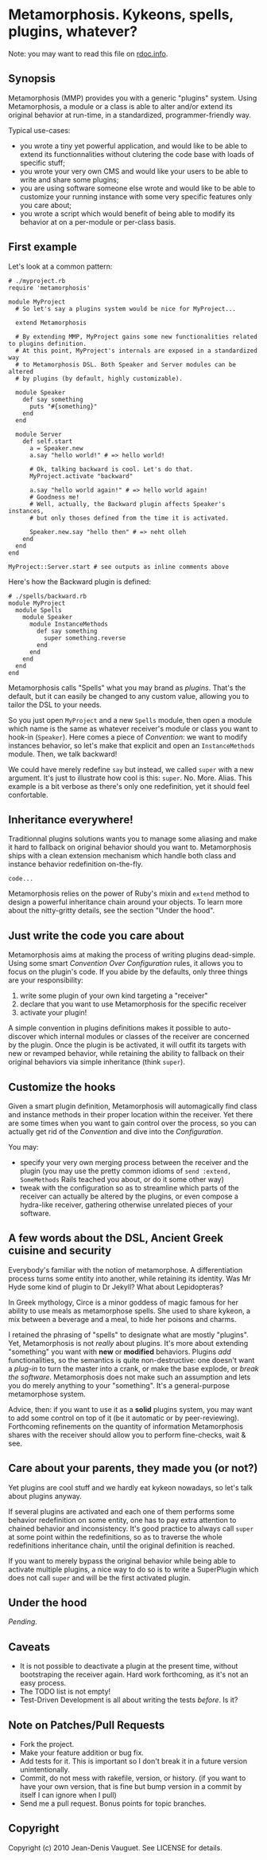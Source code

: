 # Metamorphosis. Kykeons, spells, plugins, whatever?

Note: you may want to read this file on [rdoc.info](http://rdoc.info/projects/chikamichi/metamorphosis "YARDoc.org").

## Synopsis

Metamorphosis (MMP) provides you with a generic "plugins" system. Using Metamorphosis,
a module or a class is able to alter and/or extend its original behavior at run-time,
in a standardized, programmer-friendly way.

Typical use-cases:

* you wrote a tiny yet powerful application, and would like to be able to extend
its functionnalities without clutering the code base with loads of specific stuff;
* you wrote your very own CMS and would like your users to be able to write and
share some plugins;
* you are using software someone else wrote and would like to be able to customize
your running instance with some very specific features only you care about;
* you wrote a script which would benefit of being able to modify its behavior at
on a per-module or per-class basis.

## First example

Let's look at a common pattern:

    # ./myproject.rb
    require 'metamorphosis'

    module MyProject
      # So let's say a plugins system would be nice for MyProject...

      extend Metamorphosis

      # By extending MMP, MyProject gains some new functionalities related to plugins definition.
      # At this point, MyProject's internals are exposed in a standardized way
      # to Metamorphosis DSL. Both Speaker and Server modules can be altered
      # by plugins (by default, highly customizable).

      module Speaker
        def say something
          puts "#{something}"
        end
      end

      module Server
        def self.start
          a = Speaker.new
          a.say "hello world!" # => hello world!

          # Ok, talking backward is cool. Let's do that.
          MyProject.activate "backward"

          a.say "hello world again!" # => hello world again!
          # Goodness me!
          # Well, actually, the Backward plugin affects Speaker's instances,
          # but only thoses defined from the time it is activated.

          Speaker.new.say "hello then" # => neht olleh
        end
      end
    end

    MyProject::Server.start # see outputs as inline comments above

Here's how the Backward plugin is defined:

    # ./spells/backward.rb
    module MyProject
      module Spells
        module Speaker
          module InstanceMethods
            def say something
              super something.reverse
            end
          end
        end
      end
    end

Metamorphosis calls "Spells" what you may brand as *plugins*. That's the default, but
it can easily be changed to any custom value, allowing you to tailor the DSL to your
needs.

So you just open `MyProject` and a new `Spells` module, then open a module which name
is the same as whatever receiver's module or class you want to hook-in (`Speaker`).
Here comes a piece of *Convention*: we want to modify instances behavior, so let's make
that explicit and open an `InstanceMethods` module. Then, we talk backward!

We could have merely redefine `say` but instead, we called `super` with a new
argument. It's just to illustrate how cool is this: `super`. No. More. Alias.
This example is a bit verbose as there's only one redefinition, yet it should
feel confortable.

## Inheritance everywhere!

Traditionnal plugins solutions wants you to manage some aliasing and make it hard
to fallback on original behavior should you want to. Metamorphosis ships with a
clean extension mechanism which handle both class and instance behavior redefinition
on-the-fly.

    code...

Metamorphosis relies on the power of Ruby's mixin and `extend` method to design
a powerful inheritance chain around your objects. To learn more about the nitty-gritty
details, see the section "Under the hood".

## Just write the code you care about

Metamorphosis aims at making the process of writing plugins dead-simple. Using some
smart *Convention Over Configuration* rules, it allows you to focus on the plugin's
code. If you abide by the defaults, only three things are your responsibility:

1. write some plugin of your own kind targeting a "receiver"
2. declare that you want to use Metamorphosis for the specific receiver
3. activate your plugin!

A simple convention in plugins definitions makes it possible to auto-discover
which internal modules or classes of the receiver are concerned by the plugin.
Once the plugin is be activated, it will outfit its targets with new or
revamped behavior, while retaining the ability to fallback on
their original behaviors via simple inheritance (think `super`).

## Customize the hooks

Given a smart plugin definition, Metamorphosis will automagically find class and
instance methods in their proper location within the receiver. Yet there are some
times when you want to gain control over the process, so you can actually get rid
of the *Convention* and dive into the *Configuration*.

You may:
* specify your very own merging process between the receiver and the plugin (you
may use the pretty common idioms of `send :extend, SomeMethods` Rails teached you
about, or do it some other way)
* tweak with the configuration so as to streamline which parts of the receiver
can actually be altered by the plugins, or even compose a hydra-like receiver,
gathering otherwise unrelated pieces of your software.

## A few words about the DSL, Ancient Greek cuisine and security

Everybody's familiar with the notion of metamorphose. A differentiation
process turns some entity into another, while retaining its identity. Was
Mr Hyde some kind of plugin to Dr Jekyll? What about Lepidopteras?

In Greek mythology, Circe is a minor goddess of magic famous for her ability
to use meals as metamorphose spells. She used to share kykeon, a mix between a
beverage and a meal, to hide her poisons and charms.

I retained the phrasing of "spells" to designate what are mostly "plugins". Yet,
Metamorphosis is not *really* about plugins. It's more about extending "something"
you want with **new** or **modified** behaviors. Plugins *add* functionalities,
so the semantics is quite non-destructive: one doesn't want a *plug-in* to turn the
master into a crank, or make the base explode, or *break the software*. Metamorphosis
does not make such an assumption and lets you do merely anything to your "something".
It's a general-purpose metamorphose system.

Advice, then: if you want to use it as a **solid** plugins system, you may want to
add some control on top of it (be it automatic or by peer-reviewing). Forthcoming
refinements on the quantity of information Metamorphosis shares with the receiver
should allow you to perform fine-checks, wait & see.

## Care about your parents, they made you (or not?)

Yet plugins are cool stuff and we hardly eat kykeon nowadays, so let's talk about
plugins anyway.

If several plugins are activated and each one of them performs some behavior
redefinition on some entity, one has to pay extra attention to chained behavior
and inconsistency. It's good practice to always call `super` at some point within
the redefinitions, so as to traverse the whole redefinitions inheritance chain,
until the original definition is reached.

If you want to merely bypass the original behavior while being able to activate
multiple plugins, a nice way to do so is to write a SuperPlugin which does not
call `super` and will be the first activated plugin.

## Under the hood

*Pending*.

## Caveats

* It is not possible to deactivate a plugin at the present time, without bootstraping
  the receiver again. Hard work forthcoming, as it's not an easy process.
* The TODO list is not empty!
* Test-Driven Development is all about writing the tests *before*. Is it?

## Note on Patches/Pull Requests
 
* Fork the project.
* Make your feature addition or bug fix.
* Add tests for it. This is important so I don't break it in a
  future version unintentionally.
* Commit, do not mess with rakefile, version, or history.
  (if you want to have your own version, that is fine but bump version in a commit by itself I can ignore when I pull)
* Send me a pull request. Bonus points for topic branches.

## Copyright

Copyright (c) 2010 Jean-Denis Vauguet. See LICENSE for details.

